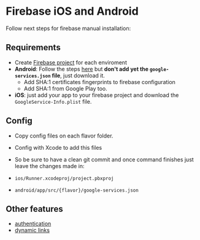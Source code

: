 # Firebase iOS and Android

Follow next steps for firebase manual installation:

## Requirements

- Create [Firebase project](https://console.firebase.google.com/) for each enviroment
- **Android**: Follow the steps [here](https://firebase.flutter.dev/docs/manual-installation/android) but **don't add yet the
  `google-services.json` file**, just download it.
  - Add SHA:1 certificates fingerprints to firebase configuration
  - Add SHA:1 from Google Play too.
- **iOS**: just add your app to your firebase project and download
the `GoogleService-Info.plist` file.

## Config

- Copy config files on each flavor folder.
- Config with Xcode to add this files
- So be sure to have a clean git commit
and once command finishes just leave the changes made in:

- `ios/Runner.xcodeproj/project.pbxproj`
- `android/app/src/{flavor}/google-services.json`

## Other features

- [authentication](firebase_authentication.md)
- [dynamic links](firebase_dynamic_links.md)
